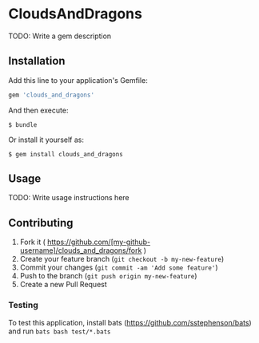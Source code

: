 # CloudsAndDragons

TODO: Write a gem description

## Installation

Add this line to your application's Gemfile:

```ruby
gem 'clouds_and_dragons'
```

And then execute:

    $ bundle

Or install it yourself as:

    $ gem install clouds_and_dragons

## Usage

TODO: Write usage instructions here

## Contributing

1. Fork it ( https://github.com/[my-github-username]/clouds_and_dragons/fork )
2. Create your feature branch (`git checkout -b my-new-feature`)
3. Commit your changes (`git commit -am 'Add some feature'`)
4. Push to the branch (`git push origin my-new-feature`)
5. Create a new Pull Request

### Testing
To test this application, install bats (https://github.com/sstephenson/bats) and run `bats bash test/*.bats`
